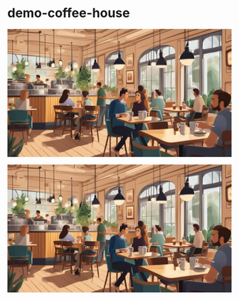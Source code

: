 # demo-coffee-house
![alt_text](https://github.com/bacdillon/demo-coffee-house/blob/master/images/main.jpg)

[![IMAGE ALT TEXT HERE](https://github.com/bacdillon/demo-coffee-house/blob/master/images/main.jpg)](https://bacdillon.github.io/demo-coffee-house/)
